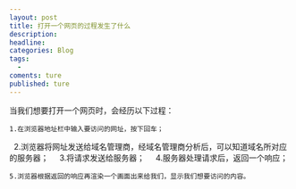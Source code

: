 ```yaml
---
layout: post
title: 打开一个网页的过程发生了什么
description:
headline:
categories: Blog
tags:
  -
coments: ture
published: ture
---
```

当我们想要打开一个网页时，会经历以下过程：
  
    1.在浏览器地址栏中输入要访问的网址，按下回车；
    
    2.浏览器将网址发送给域名管理商，经域名管理商分析后，可以知道域名所对应的服务器；
    
    3.将请求发送给服务器；
    
    4.服务器处理请求后，返回一个响应；
  
    5.浏览器根据返回的响应再渲染一个画面出来给我们，显示我们想要访问的内容。
